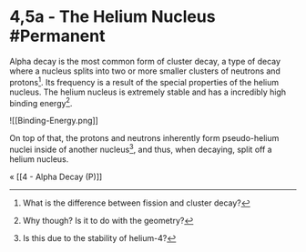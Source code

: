 # 4,5a - The Helium Nucleus #Permanent 
Alpha decay is the most common form of cluster decay, a type of decay where a nucleus splits into two or more smaller clusters of neutrons and protons[^1]. Its frequency is a result of the special properties of the helium nucleus. The helium nucleus is extremely stable and has a incredibly high binding energy[^2]. 

![[Binding-Energy.png]]

On top of that, the protons and neutrons inherently form pseudo-helium nuclei inside of another nucleus[^3], and thus, when decaying, split off a helium nucleus.

« [[4 - Alpha Decay (P)]]

[^1]: What is the difference between fission and cluster decay?
[^2]: Why though? Is it to do with the geometry?
[^3]: Is this due to the stability of helium-4?
